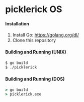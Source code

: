 # picklerick OS

#### Installation
1. Install Go: https://golang.org/dl/
2. Clone this repository

#### Building and Running (UNIX)
```bash
$ go build
$ ./picklerick
```

#### Building and Running (DOS)
```bat
> go build
> picklerick.exe
```

